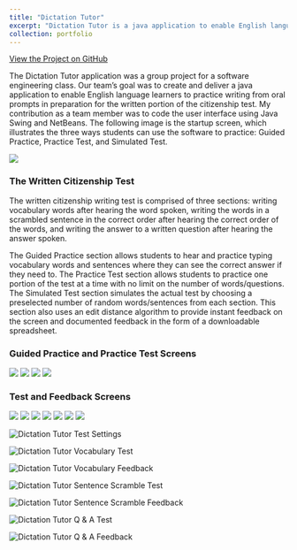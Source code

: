 ```yaml
---
title: "Dictation Tutor"
excerpt: "Dictation Tutor is a java application to enable English language learners to practice writing from oral prompts in preparation for the written portion of the citizenship test.<br/><img src='/images/MainMenu.png'>"
collection: portfolio
---
```


<a href="https://github.com/lisaover/DictationTutor">View the Project on GitHub</a>

The Dictation Tutor application was a group project for a software engineering class. Our team’s goal was to create and deliver a java application to enable English language learners to practice writing from oral prompts in preparation for the written portion of the citizenship test. My contribution as a team member was to code the user interface using Java Swing and NetBeans. The following image is the startup screen, which illustrates the three ways students can use the software to practice: Guided Practice, Practice Test, and Simulated Test.

<img src='/images/MainMenu.png'>

### The Written Citizenship Test

The written citizenship writing test is comprised of three sections: writing vocabulary words after hearing the word spoken, writing the words in a scrambled sentence in the correct order after hearing the correct order of the words, and writing the answer to a written question after hearing the answer spoken.

The Guided Practice section allows students to hear and practice typing vocabulary words and sentences where they can see the correct answer if they need to. The Practice Test section allows students to practice one portion of the test at a time with no limit on the number of words/questions. The Simulated Test section simulates the actual test by choosing a preselected number of random words/sentences from each section. This section also uses an edit distance algorithm to provide instant feedback on the screen and documented feedback in the form of a downloadable spreadsheet.

### Guided Practice and Practice Test Screens
<img src='/images/Guided-Practice.png'>

<img src='/images/Q-n-A-Practice.png'>

<img src='/images/Sentence-Scramble-Practice.png'>

<img src='/images/Vocabulary-Practice.png'>

<!--
![Dictation Tutor Guided Practice](images/Guided-Practice.png)

![Dictation Tutor Q & A Practice Test](images/Q-n-A-Practice.png)

![Dictation Tutor Sentence Scramble Practice Test](images/Sentence-Scramble-Practice.png)

![Dictation Tutor Vocabulary Practice Test](images/Vocabulary-Practice.png)
-->
            
### Test and Feedback Screens

<img src='/images/Settings.png'>

<img src='/images/Q-n-A-Test.png'>

<img src='/images/Q-n-A-Feedback.png'>

<img src='/images/Sentence-Scramble-Test.png'>

<img src='/images/Sentence-Scramble-Feedback.png'>

<img src='/images/Vocabulary-Test.png'>

<img src='/images/Vocabulary-Feedback.png'>

![Dictation Tutor Test Settings](/images/Settings.png)

![Dictation Tutor Vocabulary Test](/images/Vocabulary-Test.png)

![Dictation Tutor Vocabulary Feedback](/images/Vocabulary-Feedback.png)

![Dictation Tutor Sentence Scramble Test](/images/Sentence-Scramble-Test.png)

![Dictation Tutor Sentence Scramble Feedback](/images/Sentence-Scramble-Feedback.png)

![Dictation Tutor Q & A Test](/images/Q-n-A-Test.png)

![Dictation Tutor Q & A Feedback](/images/Q-n-A-Feedback.png)
